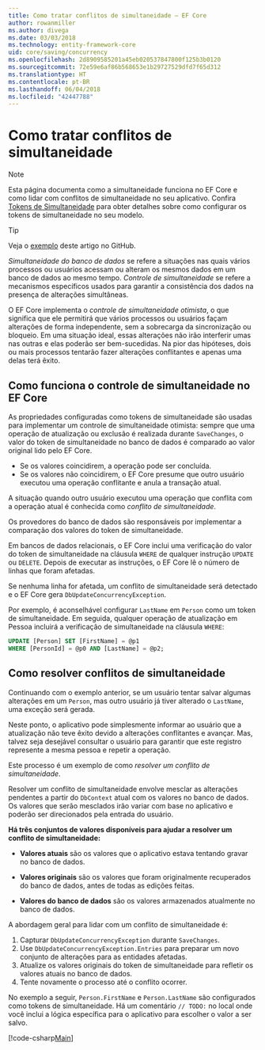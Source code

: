 ```yaml
---
title: Como tratar conflitos de simultaneidade – EF Core
author: rowanmiller
ms.author: divega
ms.date: 03/03/2018
ms.technology: entity-framework-core
uid: core/saving/concurrency
ms.openlocfilehash: 2d8909585201a45eb020537847800f125b3b0120
ms.sourcegitcommit: 72e59e6af86b568653e1b29727529dfd7f65d312
ms.translationtype: HT
ms.contentlocale: pt-BR
ms.lasthandoff: 06/04/2018
ms.locfileid: "42447788"
---
```

# <a name="handling-concurrency-conflicts"></a>Como tratar conflitos de simultaneidade

> [!NOTE]
> Esta página documenta como a simultaneidade funciona no EF Core e como lidar com conflitos de simultaneidade no seu aplicativo. Confira [Tokens de Simultaneidade](xref:core/modeling/concurrency) para obter detalhes sobre como configurar os tokens de simultaneidade no seu modelo.

> [!TIP]
> Veja o [exemplo](https://github.com/aspnet/EntityFramework.Docs/tree/master/samples/core/Saving/Saving/Concurrency/) deste artigo no GitHub.

_Simultaneidade do banco de dados_ se refere a situações nas quais vários processos ou usuários acessam ou alteram os mesmos dados em um banco de dados ao mesmo tempo. _Controle de simultaneidade_ se refere a mecanismos específicos usados para garantir a consistência dos dados na presença de alterações simultâneas.

O EF Core implementa o _controle de simultaneidade otimista_, o que significa que ele permitirá que vários processos ou usuários façam alterações de forma independente, sem a sobrecarga da sincronização ou bloqueio. Em uma situação ideal, essas alterações não irão interferir umas nas outras e elas poderão ser bem-sucedidas. Na pior das hipóteses, dois ou mais processos tentarão fazer alterações conflitantes e apenas uma delas terá êxito.

## <a name="how-concurrency-control-works-in-ef-core"></a>Como funciona o controle de simultaneidade no EF Core

As propriedades configuradas como tokens de simultaneidade são usadas para implementar um controle de simultaneidade otimista: sempre que uma operação de atualização ou exclusão é realizada durante `SaveChanges`, o valor do token de simultaneidade no banco de dados é comparado ao valor original lido pelo EF Core.

- Se os valores coincidirem, a operação pode ser concluída.
- Se os valores não coincidirem, o EF Core presume que outro usuário executou uma operação conflitante e anula a transação atual.

A situação quando outro usuário executou uma operação que conflita com a operação atual é conhecida como _conflito de simultaneidade_.

Os provedores do banco de dados são responsáveis por implementar a comparação dos valores do token de simultaneidade.

Em bancos de dados relacionais, o EF Core inclui uma verificação do valor do token de simultaneidade na cláusula `WHERE` de qualquer instrução `UPDATE` ou `DELETE`. Depois de executar as instruções, o EF Core lê o número de linhas que foram afetadas.

Se nenhuma linha for afetada, um conflito de simultaneidade será detectado e o EF Core gera `DbUpdateConcurrencyException`.

Por exemplo, é aconselhável configurar `LastName` em `Person` como um token de simultaneidade. Em seguida, qualquer operação de atualização em Pessoa incluirá a verificação de simultaneidade na cláusula `WHERE`:

``` sql
UPDATE [Person] SET [FirstName] = @p1
WHERE [PersonId] = @p0 AND [LastName] = @p2;
```

## <a name="resolving-concurrency-conflicts"></a>Como resolver conflitos de simultaneidade

Continuando com o exemplo anterior, se um usuário tentar salvar algumas alterações em um `Person`, mas outro usuário já tiver alterado o `LastName`, uma exceção será gerada.

Neste ponto, o aplicativo pode simplesmente informar ao usuário que a atualização não teve êxito devido a alterações conflitantes e avançar. Mas, talvez seja desejável consultar o usuário para garantir que este registro represente a mesma pessoa e repetir a operação.

Este processo é um exemplo de como _resolver um conflito de simultaneidade_.

Resolver um conflito de simultaneidade envolve mesclar as alterações pendentes a partir do `DbContext` atual com os valores no banco de dados. Os valores que serão mesclados irão variar com base no aplicativo e poderão ser direcionados pela entrada do usuário.

**Há três conjuntos de valores disponíveis para ajudar a resolver um conflito de simultaneidade:**

* **Valores atuais** são os valores que o aplicativo estava tentando gravar no banco de dados.

* **Valores originais** são os valores que foram originalmente recuperados do banco de dados, antes de todas as edições feitas.

* **Valores do banco de dados** são os valores armazenados atualmente no banco de dados.

A abordagem geral para lidar com um conflito de simultaneidade é:

1. Capturar `DbUpdateConcurrencyException` durante `SaveChanges`.
2. Use `DbUpdateConcurrencyException.Entries` para preparar um novo conjunto de alterações para as entidades afetadas.
3. Atualize os valores originais do token de simultaneidade para refletir os valores atuais no banco de dados.
4. Tente novamente o processo até o conflito ocorrer.

No exemplo a seguir, `Person.FirstName` e `Person.LastName` são configurados como tokens de simultaneidade. Há um comentário `// TODO:` no local onde você inclui a lógica específica para o aplicativo para escolher o valor a ser salvo.

[!code-csharp[Main](../../../samples/core/Saving/Saving/Concurrency/Sample.cs?name=ConcurrencyHandlingCode&highlight=34-35)]
